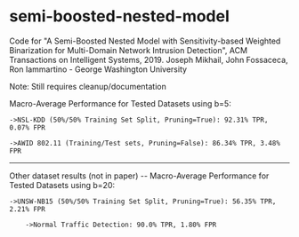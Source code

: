 # semi-boosted-nested-model
Code for "A Semi-Boosted Nested Model with Sensitivity-based Weighted Binarization for Multi-Domain Network Intrusion Detection", ACM Transactions on Intelligent Systems, 2019. Joseph Mikhail, John Fossaceca, Ron Iammartino - George Washington University

Note: Still requires cleanup/documentation

Macro-Average Performance for Tested Datasets using b=5:

    ->NSL-KDD (50%/50% Training Set Split, Pruning=True): 92.31% TPR, 0.07% FPR

    ->AWID 802.11 (Training/Test sets, Pruning=False): 86.34% TPR, 3.48% FPR

------------------------------------------------------------------------------

Other dataset results (not in paper) -- Macro-Average Performance for Tested Datasets using b=20:

    ->UNSW-NB15 (50%/50% Training Set Split, Pruning=True): 56.35% TPR, 2.21% FPR

        ->Normal Traffic Detection: 90.0% TPR, 1.80% FPR

